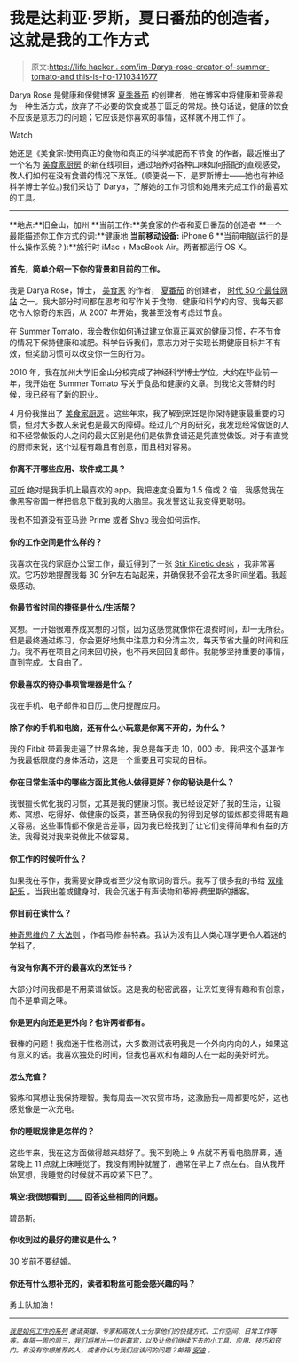 # 我是达莉亚·罗斯，夏日番茄的创造者，这就是我的工作方式

> 原文:[https://life hacker . com/im-Darya-rose-creator-of-summer-tomato-and this-is-ho-1710341677](https://lifehacker.com/im-darya-rose-creator-of-summer-tomato-and-this-is-ho-1710341677)

Darya Rose 是健康和保健博客 [夏季番茄](http://summertomato.com/) 的创建者，她在博客中将健康和营养视为一种生活方式，放弃了不必要的饮食或基于匮乏的常规。换句话说，健康的饮食不应该是意志力的问题；它应该是你喜欢的事情，这样就不用工作了。

Watch

她还是《美食家:使用真正的食物和真正的科学减肥而不节食 的作者，最近推出了一个名为 [美食家厨房](https://foodistkitchen.com/) 的新在线项目，通过培养对各种口味如何搭配的直观感受，教人们如何在没有食谱的情况下烹饪。(顺便说一下，是罗斯博士——她也有神经科学博士学位。)我们采访了 Darya，了解她的工作习惯和她用来完成工作的最喜欢的工具。

* * *

**地点:**旧金山，加州
**当前工作:**美食家的作者和夏日番茄的创造者
**一个最能描述你工作方式的词:**健康地
**当前移动设备:** iPhone 6
**当前电脑(运行的是什么操作系统？):**旅行时 iMac + MacBook Air。两者都运行 OS X。

#### 首先，简单介绍一下你的背景和目前的工作。

我是 Darya Rose，博士， [美食家](http://www.amazon.com/Foodist-Science-Weight-Without-Dieting/dp/0062201255?asc_campaign=InlineText&asc_refurl=https://lifehacker.com/im-darya-rose-creator-of-summer-tomato-and-this-is-ho-1710341677&asc_source=&tag=kinjalifehackerlink-20) 的作者， [夏番茄](http://summertomato.com/) 的创建者， [时代 50 个最佳网站](http://content.time.com/time/specials/packages/article/0,28804,2087815_2088170_2088166,00.html) 之一。我大部分时间都在思考和写作关于食物、健康和科学的内容。我每天都吃令人惊奇的东西，从 2007 年开始，我甚至没有考虑过节食。

在 Summer Tomato，我会教你如何通过建立你真正喜欢的健康习惯，在不节食的情况下保持健康和减肥。科学告诉我们，意志力对于实现长期健康目标并不有效，但奖励习惯可以改变你一生的行为。

2010 年，我在加州大学旧金山分校完成了神经科学博士学位。大约在毕业前一年，我开始在 Summer Tomato 写关于食品和健康的文章。到我论文答辩的时候，我已经有了新的职业。

4 月份我推出了 [美食家厨房](https://foodistkitchen.com/) 。这些年来，我了解到烹饪是你保持健康最重要的习惯，但对大多数人来说也是最大的障碍。经过几个月的研究，我发现经常做饭的人和不经常做饭的人之间的最大区别是他们是依靠食谱还是凭直觉做饭。对于有直觉的厨师来说，这个过程有趣且有创意，而且相对容易。

#### 你离不开哪些应用、软件或工具？

[可听](http://www.audible.com/) 绝对是我手机上最喜欢的 app。我把速度设置为 1.5 倍或 2 倍，我感觉我在像黑客帝国一样把信息下载到我的大脑里。我发誓这让我变得更聪明。

我也不知道没有亚马逊 Prime 或者 [Shyp](http://www.shyp.com/) 我会如何运作。

#### 你的工作空间是什么样的？

我喜欢在我的家庭办公室工作，最近得到了一张 [Stir Kinetic desk](http://www.stirworks.com/) ，我非常喜欢。它巧妙地提醒我每 30 分钟左右站起来，并确保我不会花太多时间坐着。我超级感动。

#### 你最节省时间的捷径是什么/生活帮？

冥想。一开始很难养成冥想的习惯，因为这感觉就像你在浪费时间，却一无所获。但是最终通过练习，你会更好地集中注意力和分清主次，每天节省大量的时间和压力。我不再在项目之间来回切换，也不再来回回复邮件。我能够坚持重要的事情，直到完成。太自由了。

#### 你最喜欢的待办事项管理器是什么？

我在手机、电子邮件和日历上使用提醒应用。

#### 除了你的手机和电脑，还有什么小玩意是你离不开的，为什么？

我的 Fitbit 带着我走遍了世界各地，我总是每天走 10，000 步。我把这个基准作为我最低限度的身体活动，这是一个重要且可实现的目标。

#### 你在日常生活中的哪些方面比其他人做得更好？你的秘诀是什么？

我很擅长优化我的习惯，尤其是我的健康习惯。我已经设定好了我的生活，让锻炼、冥想、吃得好、做健康的饭菜，甚至确保我的狗得到足够的锻炼都变得既有趣又容易。这些事情都不像是苦差事，因为我已经找到了让它们变得简单和有益的方法。我得说对我来说做比不做容易。

#### 你工作的时候听什么？

如果我在写作，我需要安静或者至少没有歌词的音乐。我写了很多我的书给 [双峰配乐](https://www.youtube.com/watch?v=jYIvbZ5MffU) 。当我出差或健身时，我会沉迷于有声读物和蒂姆·费里斯的播客。

#### 你目前在读什么？

[神奇思维的 7 大法则](http://www.amazon.com/Laws-Magical-Thinking-Irrational-Beliefs/dp/0452298903/?asc_campaign=InlineText&asc_refurl=https://lifehacker.com/im-darya-rose-creator-of-summer-tomato-and-this-is-ho-1710341677&asc_source=&tag=kinjalifehackerlink-20) ，作者马修·赫特森。我认为没有比人类心理学更令人着迷的学科了。

#### 有没有你离不开的最喜欢的烹饪书？

大部分时间我都是不用菜谱做饭。这是我的秘密武器，让烹饪变得有趣和有创意，而不是单调乏味。

#### 你是更内向还是更外向？也许两者都有。

很棒的问题！我痴迷于性格测试，大多数测试表明我是一个外向内向的人，如果这有意义的话。我喜欢独处的时间，但我也喜欢和有趣的人在一起的美好时光。

#### 怎么充值？

锻炼和冥想让我保持理智。我每周去一次农贸市场，这激励我一周都要吃好，这也感觉像是一次充电。

#### 你的睡眠规律是怎样的？

这些年来，我在这方面做得越来越好了。我不到晚上 9 点就不再看电脑屏幕，通常晚上 11 点就上床睡觉了。我没有闹钟就醒了，通常在早上 7 点左右。自从我开始冥想，我睡觉的时候就不再咬紧下巴了。

#### 填空:我很想看到 ____ 回答这些相同的问题。

碧昂斯。

#### 你收到过的最好的建议是什么？

30 岁前不要结婚。

#### 你还有什么想补充的，读者和粉丝可能会感兴趣的吗？

勇士队加油！

* * *

<small></small>*[<small>*我是如何工作的系列*</small>](http://lifehacker.com/how-i-work/) <small>*邀请英雄、专家和高效人士分享他们的快捷方式、工作空间、日常工作等等。每隔一周的周三，我们将推出一位新嘉宾，以及让他们继续下去的小工具、应用、技巧和窍门。有没有你想推荐的人，或者你认为我们应该问的问题？邮箱*</small> [<small>*安迪*</small>](mailto:andy@lifehacker.com) <small>*。*</small>*